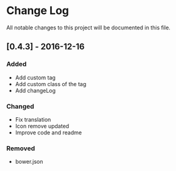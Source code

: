 # Change Log
All notable changes to this project will be documented in this file.

## [0.4.3] - 2016-12-16
### Added
- Add custom tag
- Add custom class of the tag
- Add changeLog

### Changed
- Fix translation
- Icon remove updated
- Improve code and readme


### Removed
- bower.json
